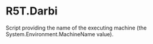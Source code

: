 # R5T.Darbi
Script providing the name of the executing machine (the System.Environment.MachineName value).
